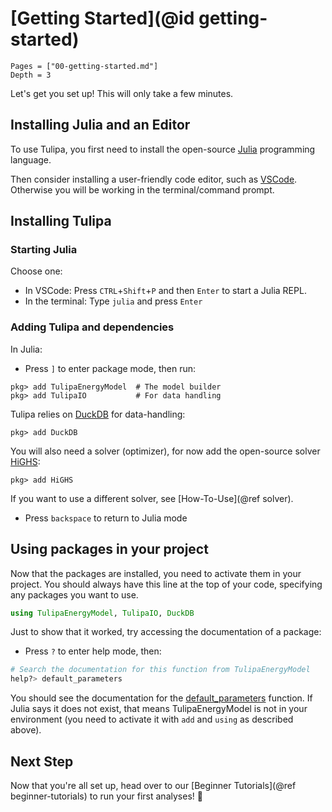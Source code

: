# [Getting Started](@id getting-started)

```@contents
Pages = ["00-getting-started.md"]
Depth = 3
```

Let's get you set up! This will only take a few minutes.

## Installing Julia and an Editor

To use Tulipa, you first need to install the open-source [Julia](https://julialang.org) programming language.

Then consider installing a user-friendly code editor, such as [VSCode](https://code.visualstudio.com). Otherwise you will be working in the terminal/command prompt.

## Installing Tulipa

### Starting Julia

Choose one:

- In VSCode: Press `CTRL`+`Shift`+`P` and then `Enter` to start a Julia REPL.
- In the terminal: Type `julia` and press `Enter`

### Adding Tulipa and dependencies

In Julia:

- Press `]` to enter package mode, then run:

```julia-pkg
pkg> add TulipaEnergyModel  # The model builder
pkg> add TulipaIO           # For data handling
```

Tulipa relies on [DuckDB](https://duckdb.org/) for data-handling:

```julia-pkg
pkg> add DuckDB
```

You will also need a solver (optimizer), for now add the open-source solver [HiGHS](https://highs.dev/):

```julia-pkg
pkg> add HiGHS
```

If you want to use a different solver, see [How-To-Use](@ref solver).

- Press `backspace` to return to Julia mode

## Using packages in your project

Now that the packages are installed, you need to activate them in your project. You should always have this line at the top of your code, specifying any packages you want to use.

```julia
using TulipaEnergyModel, TulipaIO, DuckDB
```

Just to show that it worked, try accessing the documentation of a package:

- Press `?` to enter help mode, then:

```julia
# Search the documentation for this function from TulipaEnergyModel
help?> default_parameters
```

You should see the documentation for the [default_parameters](@ref) function. If Julia says it does not exist, that means TulipaEnergyModel is not in your environment (you need to activate it with `add` and `using` as described above).

## Next Step

Now that you're all set up, head over to our [Beginner Tutorials](@ref beginner-tutorials) to run your first analyses! 🌷
